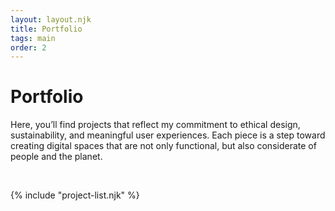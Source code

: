 ```yaml
---
layout: layout.njk
title: Portfolio
tags: main
order: 2
---
```


# Portfolio

Here, you’ll find projects that reflect my commitment to ethical design, sustainability, and meaningful user experiences. Each piece is a step toward creating digital spaces that are not only functional, but also considerate of people and the planet.

&nbsp;
&nbsp;

{% include "project-list.njk" %}
